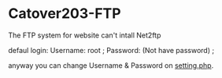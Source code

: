 # Catover203-FTP
The FTP system for website can't intall Net2ftp

defaul login:
Username: root ; 
Password: (Not have password) ; 

anyway you can change Username & Password on [setting.php](incl/setup/setting.php).
